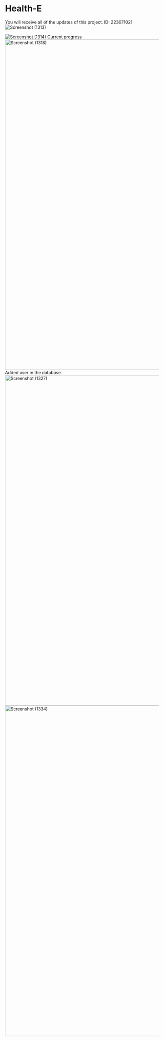 # Health-E
You will receive all of the updates of this project. ID: 223071021
![Screenshot (1313)](https://github.com/user-attachments/assets/1f1c1019-680a-4c6f-b4df-2bcc5a61bde3)

![Screenshot (1314)](https://github.com/user-attachments/assets/18fea0c2-f4c8-4ec2-8edc-f40415ea9642)
Current progress
<img width="1920" height="1080" alt="Screenshot (1318)" src="https://github.com/user-attachments/assets/becbdce3-ff44-4d2c-8d27-f9e2e933524f" />
Added user in the database
<img width="1920" height="1080" alt="Screenshot (1327)" src="https://github.com/user-attachments/assets/fcc1519a-1658-497d-83a6-805bed62587c" />
<img width="1920" height="1080" alt="Screenshot (1334)" src="https://github.com/user-attachments/assets/df61dc73-a6c0-4ad1-b5da-3b54327ba426" />

